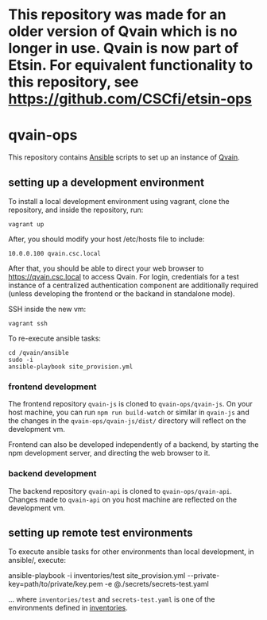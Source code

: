 # This repository was made for an older version of Qvain which is no longer in use. Qvain is now part of Etsin. For equivalent functionality to this repository, see https://github.com/CSCfi/etsin-ops

# qvain-ops

This repository contains [Ansible](https://docs.ansible.com/ansible/) scripts to set up an instance of [Qvain](https://github.com/CSCfi/qvain-api/).

## setting up a development environment

To install a local development environment using vagrant, clone the repository, and inside the repository, run:

```shell
vagrant up
```

After, you should modify your host /etc/hosts file to include:

```
10.0.0.100 qvain.csc.local
```

After that, you should be able to direct your web browser to https://qvain.csc.local to access Qvain. For login, credentials for a test instance of a centralized authentication component are additionally required (unless developing the frontend or the backand in standalone mode).

SSH inside the new vm:

```shell
vagrant ssh
```

To re-execute ansible tasks:

```shell
cd /qvain/ansible
sudo -i
ansible-playbook site_provision.yml
```

### frontend development

The frontend repository `qvain-js` is cloned to `qvain-ops/qvain-js`. On your host machine, you can run `npm run build-watch` or similar in `qvain-js` and the changes in the `qvain-ops/qvain-js/dist/` directory will reflect on the development vm.

Frontend can also be developed independently of a backend, by starting the npm development server, and directing the web browser to it.

### backend development

The backend repository `qvain-api` is cloned to `qvain-ops/qvain-api`. Changes made to `qvain-api` on you host machine are reflected on the development vm.

## setting up remote test environments

To execute ansible tasks for other environments than local development, in ansible/, execute:

ansible-playbook -i inventories/test site_provision.yml --private-key=path/to/private/key.pem -e @./secrets/secrets-test.yaml

... where `inventories/test` and `secrets-test.yaml` is one of the environments defined in [inventories](ansible/inventories/).

